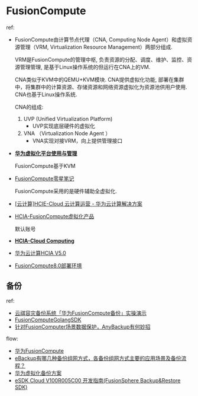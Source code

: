 # FusionCompute
ref:
- [](https://forum.huawei.com/enterprise/en/fusioncompute-architecture/thread/667270024320139264-667213860102352896)

	FusionCompute由计算节点代理（CNA, Computing Node Agent）和虚拟资源管理（VRM, Virtualization Resource Management）两部分组成.

	VRM是FusionCompute的管理中枢, 负责资源的分配、调度、维护、监控、资源管理管理, 是基于Linux操作系统的但运行在CNA上的VM.

	CNA类似于KVM中的QEMU+KVM模块. CNA提供虚拟化功能, 部署在集群中，将集群中的计算资源、存储资源和网络资源虚拟化为资源池供用户使用. CNA也基于Linux操作系统.

	CNA的组成:
	1. UVP (Unified Virtualization Platform)
		- UVP实现底层硬件的虚拟化
	1. VNA （Virtualization Node Agent ）
		- VNA实现对接VRM，向上提供管理接口
- [**华为虚拟化平台使用与管理**](https://juejin.cn/post/7184252320920797244)

	FusionCompute基于KVM
- [FusionCompute零星笔记](https://zhangfupeng.com/1860.html)

	FusionCompute采用的是硬件辅助全虚拟化.
- [[云计算]HCIE-Cloud 云计算运营 - 华为云计算解决方案](https://cnblogs.com/Skybiubiu/p/14618384.html)
- [HCIA-FusionCompute虚拟化产品](https://www.cnblogs.com/tjane/p/16845648.html)

	默认账号
- [**HCIA-Cloud Computing**](https://space.bilibili.com/630399494/channel/collectiondetail?sid=548989)
- [华为云计算HCIA V5.0](https://space.bilibili.com/412127397/channel/collectiondetail?sid=1479257)
- [FusionCompute8.0部署环境](https://space.bilibili.com/341704369)

## 备份
ref:
- [云祺容灾备份系统「华为FusionCompute备份」实操演示](https://www.bilibili.com/video/BV1cm4y1K7yb)
- [FusionComputeGolangSDK](https://github.com/KubeOperator/FusionComputeGolangSDK)
- [针对FusionComputer场景数据保护，AnyBackup有何妙招](https://www.aishu.cn/cn/blog/60)

flow:
- [华为FusionCompute](https://storware.gitbook.io/backup-and-recovery/protecting-virtual-machines/virtual-machines/huawei-fusion-compute)
- [eBackup有哪几种备份组网方式，各备份组网方式主要的应用场景及备份流程？](https://blog.51cto.com/u_15069486/4057651)
- [华为虚拟化备份方案](https://www.hcieonline.com/03-%E5%A4%87%E4%BB%BD/)
- [eSDK Cloud V100R005C00 开发指南(FusionSphere Backup&Restore SDK)](https://download.huawei.com/edownload/e/download.do?actionFlag=download&nid=EDOC1000067596&partNo=h001&mid=SUPE_DOC&_t=1501982801000)